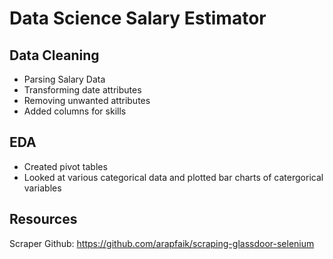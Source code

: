 # Data Science Salary Estimator

## Data Cleaning

- Parsing Salary Data
- Transforming date attributes
- Removing unwanted attributes
- Added columns for skills

## EDA

- Created pivot tables
- Looked at various categorical data and plotted bar charts of catergorical variables

## Resources

Scraper Github: https://github.com/arapfaik/scraping-glassdoor-selenium
